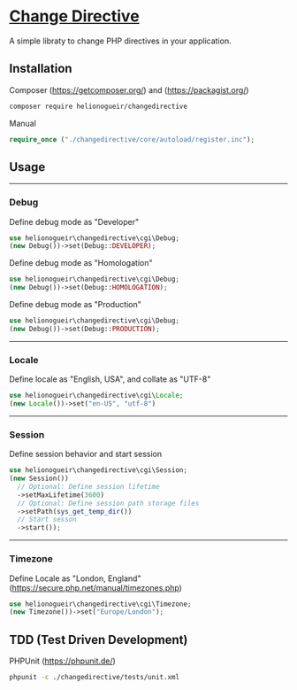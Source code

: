 # [Change Directive](https://github.com/helionogueir/changedirective)

A simple libraty to change PHP directives in your application.

## Installation

Composer (https://getcomposer.org/) and (https://packagist.org/)
```sh
composer require helionogueir/changedirective
```
Manual
```php
require_once ("./changedirective/core/autoload/register.inc");
```

## Usage
------
### Debug

Define debug mode as "Developer"
```php
use helionogueir\changedirective\cgi\Debug;
(new Debug())->set(Debug::DEVELOPER);
```

Define debug mode as "Homologation"
```php
use helionogueir\changedirective\cgi\Debug;
(new Debug())->set(Debug::HOMOLOGATION);
```

Define debug mode as "Production"
```php
use helionogueir\changedirective\cgi\Debug;
(new Debug())->set(Debug::PRODUCTION);
```
------
### Locale

Define locale as "English, USA", and collate as "UTF-8"
```php
use helionogueir\changedirective\cgi\Locale;
(new Locale())->set("en-US", "utf-8")
```
------
### Session

Define session behavior and start session
```php
use helionogueir\changedirective\cgi\Session;
(new Session())
  // Optional: Define session lifetime
  ->setMaxLifetime(3600)
  // Optional: Define session path storage files
  ->setPath(sys_get_temp_dir())
  // Start sesson
  ->start());
```
------
### Timezone

Define Locale as "London, England" (https://secure.php.net/manual/timezones.php)
```php
use helionogueir\changedirective\cgi\Timezone;
(new Timezone())->set("Europe/London");
```

## TDD (Test Driven Development)

PHPUnit (https://phpunit.de/)
```sh
phpunit -c ./changedirective/tests/unit.xml
```
